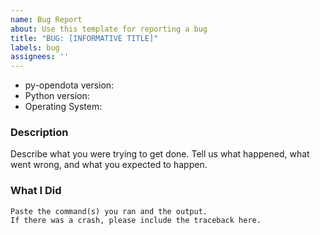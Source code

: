 ```yaml
---
name: Bug Report
about: Use this template for reporting a bug
title: "BUG: [INFORMATIVE TITLE]"
labels: bug
assignees: ''
---
```


* py-opendota version:
* Python version:
* Operating System:

### Description

Describe what you were trying to get done.
Tell us what happened, what went wrong, and what you expected to happen.

### What I Did

```
Paste the command(s) you ran and the output.
If there was a crash, please include the traceback here.
```
